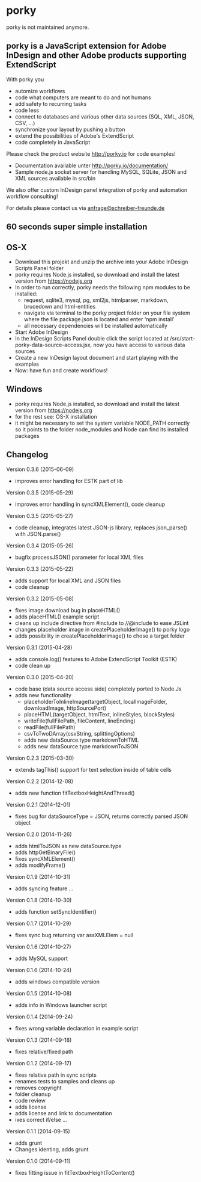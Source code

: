 # porky

porky is not maintained anymore. 

## porky is a JavaScript extension for Adobe InDesign and other Adobe products supporting ExtendScript

With porky you
* automize workflows
* code what computers are meant to do and not humans
* add safety to recurring tasks
* code less
* connect to databases and various other data sources (SQL, XML, JSON, CSV, ...)
* synchronize your layout by pushing a button
* extend the possibilities of Adobe's ExtendScript
* code completely in JavaScript



Please check the product website http://porky.io for code examples!


* Documentation available unter http://porky.io/documentation/
* Sample node.js socket server for handling MySQL, SQLite, JSON and XML sources available in src/bin



We also offer custom InDesign panel integration of porky and automation workflow consulting!

For details please contact us via anfrage@schreiber-freunde.de


## 60 seconds super simple installation

## OS-X
* Download this projekt and unzip the archive into your Adobe InDesign Scripts Panel folder
* porky requires Node.js installed, so download and install the latest version from https://nodejs.org
* In order to run correctly, porky needs the following npm modules to be installed:
  - request, sqlite3, mysql, pg, xml2js, htmlparser, markdown, brucedown and html-entities
  - navigate via terminal to the porky project folder on your file system where the file package.json is located and enter 'npm install'
  - all necessary dependencies will be installed automatically
* Start Adobe InDesign
* In the InDesign Scripts Panel double click the script located at /src/start-porky-data-source-access.jsx, now you have access to various data sources
* Create a new InDesign layout document and start playing with the examples
* Now: have fun and create workflows!

## Windows
* porky requires Node.js installed, so download and install the latest version from https://nodejs.org
* for the rest see: OS-X installation
* it might be necessary to set the system variable NODE\_PATH correctly so it points to the folder node\_modules and Node can find its installed packages


## Changelog
Version 0.3.6 (2015-06-09)
* improves error handling for ESTK part of lib

Version 0.3.5 (2015-05-29)
* improves error handling in syncXMLElement(), code cleanup

Version 0.3.5 (2015-05-27)
* code cleanup, integrates latest JSON-js library, replaces json_parse() with JSON.parse()

Version 0.3.4 (2015-05-26)
* bugfix processJSON() parameter for local XML files

Version 0.3.3 (2015-05-22)
* adds support for local XML and JSON files
* code cleanup

Version 0.3.2 (2015-05-08)
* fixes image download bug in placeHTML()
* adds placeHTML() example script
* cleans up include directive from #include to //@include to ease JSLint
* changes placeholder image in createPlaceholderImage() to porky logo
* adds possibility in createPlaceholderImage() to chose a target folder

Version 0.3.1 (2015-04-28)
* adds console.log() features to Adobe ExtendScript Toolkit (ESTK)
* code clean up

Version 0.3.0 (2015-04-20)
* code base (data source access side) completely ported to Node.Js
* adds new functionality
  * placeholderToInlineImage(targetObject, localImageFolder, downloadImage, httpSourcePort)
  * placeHTML(targetObject, htmlText, inlineStyles, blockStyles)
  * writeFile(fullFilePath, fileContent, lineEnding)
  * readFile(fullFilePath)
  * csvToTwoDArray(csvString, splittingOptions)
  * adds new dataSource.type markdownToHTML
  * adds new dataSource.type markdownToJSON

Version 0.2.3 (2015-03-30)
* extends tagThis() support for text selection inside of table cells

Version 0.2.2 (2014-12-08)
* adds new function fitTextboxHeightAndThread()

Version 0.2.1 (2014-12-01)
* fixes bug for dataSourceType = JSON, returns correctly parsed JSON object

Version 0.2.0 (2014-11-26)
* adds htmlToJSON as new dataSource.type
* adds httpGetBinaryFile()
* fixes syncXMLElement()
* adds modifyFrame()

Version 0.1.9 (2014-10-31)
* adds syncing feature …

Version 0.1.8 (2014-10-30)
* adds function setSyncIdentifier()

Version 0.1.7 (2014-10-29)
* fixes sync bug returning var assXMLElem = null

Version 0.1.6 (2014-10-27)
* adds MySQL support

Version 0.1.6 (2014-10-24)
* adds windows compatible version

Version 0.1.5 (2014-10-08)
* adds info in Windows launcher script

Version 0.1.4 (2014-09-24)
* fixes wrong variable declaration in example script

Version 0.1.3 (2014-09-18)
* fixes relative/fixed path

Version 0.1.2 (2014-09-17)
* fixes relative path in sync scripts
* renames tests to samples and cleans up
* removes copyright
* folder cleanup
* code review
* adds license
* adds license and link to documentation
* ixes correct if/else …

Version 0.1.1 (2014-09-15)
* adds grunt
* Changes identing, adds grunt

Version 0.1.0 (2014-09-11)
* fixes fitting issue in fitTextboxHeightToContent()

